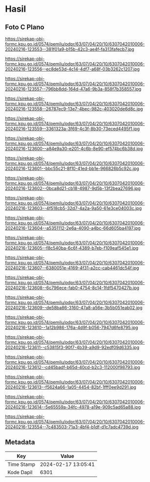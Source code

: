 # Hasil

## Foto C Plano

https://sirekap-obj-formc.kpu.go.id/0574/pemilu/pdpr/63/07/04/20/10/6307042010006-20240216-123553--381f01a9-b15b-42c3-ae4f-fa313fafecb7.jpg

https://sirekap-obj-formc.kpu.go.id/0574/pemilu/pdpr/63/07/04/20/10/6307042010006-20240216-123556--ec8de53d-4c14-4df7-a68f-03b3262c1207.jpg

https://sirekap-obj-formc.kpu.go.id/0574/pemilu/pdpr/63/07/04/20/10/6307042010006-20240216-123557--796bb8dd-164d-47a6-9b3a-858f7b358557.jpg

https://sirekap-obj-formc.kpu.go.id/0574/pemilu/pdpr/63/07/04/20/10/6307042010006-20240216-123558--26787ec9-13e7-4bec-982c-403020de6d8c.jpg

https://sirekap-obj-formc.kpu.go.id/0574/pemilu/pdpr/63/07/04/20/10/6307042010006-20240216-123559--3361323a-3f69-4c3f-8b30-73eced4495f1.jpg

https://sirekap-obj-formc.kpu.go.id/0574/pemilu/pdpr/63/07/04/20/10/6307042010006-20240216-123600--a84e9a30-e201-4c6b-8e90-ef574bc6b38d.jpg

https://sirekap-obj-formc.kpu.go.id/0574/pemilu/pdpr/63/07/04/20/10/6307042010006-20240216-123601--bbc55c21-8f10-41ed-bb1e-966826b5c92c.jpg

https://sirekap-obj-formc.kpu.go.id/0574/pemilu/pdpr/63/07/04/20/10/6307042010006-20240216-123602--0bca8d21-cb18-4987-9d5b-13f2bea27696.jpg

https://sirekap-obj-formc.kpu.go.id/0574/pemilu/pdpr/63/07/04/20/10/6307042010006-20240216-123603--4f518cb5-32d7-4a2a-9a50-61e3ce04003c.jpg

https://sirekap-obj-formc.kpu.go.id/0574/pemilu/pdpr/63/07/04/20/10/6307042010006-20240216-123604--a5351112-2e6a-4090-a4bc-66d605ba4197.jpg

https://sirekap-obj-formc.kpu.go.id/0574/pemilu/pdpr/63/07/04/20/10/6307042010006-20240216-123605--f8c540ba-6c6f-4389-b7eb-f109eaf545e1.jpg

https://sirekap-obj-formc.kpu.go.id/0574/pemilu/pdpr/63/07/04/20/10/6307042010006-20240216-123607--6380051e-4169-4f31-a2cc-cab4461dc54f.jpg

https://sirekap-obj-formc.kpu.go.id/0574/pemilu/pdpr/63/07/04/20/10/6307042010006-20240216-123608--6c796ece-fab0-4754-8c14-1fdf5470427b.jpg

https://sirekap-obj-formc.kpu.go.id/0574/pemilu/pdpr/63/07/04/20/10/6307042010006-20240216-123609--de58ba86-3160-47a8-a56e-3b5b051eab02.jpg

https://sirekap-obj-formc.kpu.go.id/0574/pemilu/pdpr/63/07/04/20/10/6307042010006-20240216-123610--1a12b986-176a-4d9f-b056-7947d6fe8795.jpg

https://sirekap-obj-formc.kpu.go.id/0574/pemilu/pdpr/63/07/04/20/10/6307042010006-20240216-123611--c53815f3-90f7-4b39-a9d9-92edf09d6335.jpg

https://sirekap-obj-formc.kpu.go.id/0574/pemilu/pdpr/63/07/04/20/10/6307042010006-20240216-123612--cd45badf-b65d-40cd-b2c3-112000f98793.jpg

https://sirekap-obj-formc.kpu.go.id/0574/pemilu/pdpr/63/07/04/20/10/6307042010006-20240216-123613--f5624a66-1a05-4454-82bf-1fff0ee9d291.jpg

https://sirekap-obj-formc.kpu.go.id/0574/pemilu/pdpr/63/07/04/20/10/6307042010006-20240216-123614--5e65559a-34fc-4978-a19e-909c5ad65a88.jpg

https://sirekap-obj-formc.kpu.go.id/0574/pemilu/pdpr/63/07/04/20/10/6307042010006-20240216-123554--7c483503-71a3-4bf4-b1df-d1c7adc4739d.jpg


## Metadata

| Key        | Value               |
| ---------- | ------------------- |
| Time Stamp | 2024-02-17 13:05:41 |
| Kode Dapil | 6301                |




